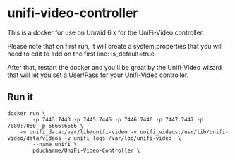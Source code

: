 # unifi-video-controller

This is a docker for use on Unraid 6.x for the UniFi-Video controller.

Please note that on first run, it will create a system.properties that you will need to edit to add on the first line: is_default=true

After that, restart the docker and you'll be great by the Unifi-Video wizard that will let you set a User/Pass for your Unifi-Video controller.

## Run it
```
docker run \
        -p 7443:7443 -p 7445:7445 -p 7446:7446 -p 7447:7447 -p 7080:7080 -p 6666:6666 \
    -v unifi_data:/var/lib/unifi-video -v unifi_videos:/usr/lib/unifi-video/data/videos -v unifi_logs:/var/log/unifi-video  \
        --name unifi \
        pducharme/UniFi-Video-Controller \
```
